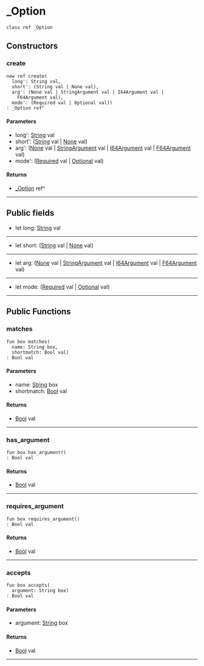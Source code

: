 # _Option

```pony
class ref _Option
```

## Constructors

### create

```pony
new ref create(
  long': String val,
  short': (String val | None val),
  arg': (None val | StringArgument val | I64Argument val | 
    F64Argument val),
  mode': (Required val | Optional val))
: _Option ref^
```
#### Parameters

*   long': [String](builtin-String) val
*   short': ([String](builtin-String) val | [None](builtin-None) val)
*   arg': ([None](builtin-None) val | [StringArgument](options-StringArgument) val | [I64Argument](options-I64Argument) val | 
    [F64Argument](options-F64Argument) val)
*   mode': ([Required](options-Required) val | [Optional](options-Optional) val)

#### Returns

* [_Option](options-_Option) ref^

---

## Public fields

* let long: [String](builtin-String) val

---

* let short: ([String](builtin-String) val | [None](builtin-None) val)

---

* let arg: ([None](builtin-None) val | [StringArgument](options-StringArgument) val | [I64Argument](options-I64Argument) val | 
    [F64Argument](options-F64Argument) val)

---

* let mode: ([Required](options-Required) val | [Optional](options-Optional) val)

---

## Public Functions

### matches

```pony
fun box matches(
  name: String box,
  shortmatch: Bool val)
: Bool val
```
#### Parameters

*   name: [String](builtin-String) box
*   shortmatch: [Bool](builtin-Bool) val

#### Returns

* [Bool](builtin-Bool) val

---

### has_argument

```pony
fun box has_argument()
: Bool val
```

#### Returns

* [Bool](builtin-Bool) val

---

### requires_argument

```pony
fun box requires_argument()
: Bool val
```

#### Returns

* [Bool](builtin-Bool) val

---

### accepts

```pony
fun box accepts(
  argument: String box)
: Bool val
```
#### Parameters

*   argument: [String](builtin-String) box

#### Returns

* [Bool](builtin-Bool) val

---

